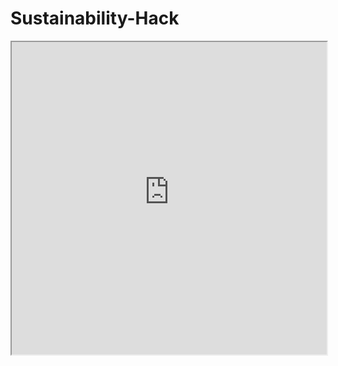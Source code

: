 # Sustainability-Hack

<iframe src="https://raw.githubusercontent.com/ABHIJATSARARI/Sustainability-Hack/main/ideatation/dashboard.html" width="100%" height="500px"></iframe>

```